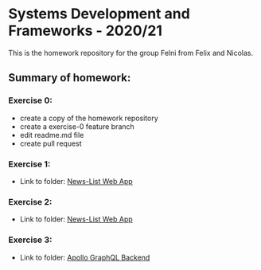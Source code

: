 # Systems Development and Frameworks - 2020/21

This is the homework repository for the group Felni from Felix and Nicolas.

## Summary of homework:

### Exercise 0:

-  create a copy of the homework repository
-  create a exercise-0 feature branch
-  edit readme.md file
-  create pull request

### Exercise 1:

- Link to folder: [News-List Web App](./webapp)

### Exercise 2:

- Link to folder: [News-List Web App](./webapp)

### Exercise 3:

- Link to folder: [Apollo GraphQL Backend](./backend)